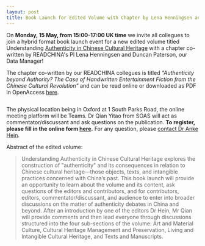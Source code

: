 ```yaml
---
layout: post
title: Book Launch for Edited Volume with Chapter by Lena Henningsen and Duncan Paterson on May 15
---
```



On **Monday, 15 May, from 15:00-17:00 UK time** we invite all collegues to join a hybrid format book launch event for a new edited volume titled Understanding [Authenticity in Chinese Cultural Heritage](https://www.routledge.com/Understanding-Authenticity-in-Chinese-Cultural-Heritage/Hein-Foster/p/book/9781032269894) with a chapter co-written by READCHINA's PI Lena Henningsen and Duncan Paterson, our Data Manager!

The chapter co-written by our READCHINA collegues is titled *"Authenticity beyond Authority? The Case of Handwritten Entertainment Fiction from the Chinese Cultural Revolution"* and can be read online or downloaded as PDF in OpenAccess [here](https://www.taylorfrancis.com/chapters/oa-edit/10.4324/9781003290834-22/authenticity-beyond-authority-case-handwritten-entertainment-fiction-chinese-cultural-revolution-lena-henningsen-duncan-paterson?context=ubx&refId=986d8178-ab7e-4493-afbd-5286f78cb932).

<span class="image right"><img src="{% link assets/images/Understanding_Authenticity.png %}" alt="" /></span>

The physical location being in Oxford at 1 South Parks Road, the online meeting platform will be Teams. Dr Qian Yitao from SOAS will act as commentator/discussant and ask questions on the publication. **To register, please fill in the online form [here](https://docs.google.com/forms/d/e/1FAIpQLSdQ2_BtJ6BFyy2ukOOWdb8J6pZyE2WbyWXI6_0D6mRUQCG1Pg/viewform).** For any question, please [contact Dr Anke Hein](mailtanke.hein@arch.ox.ac.uk).

Abstract of the edited volume:
>Understanding Authenticity in Chinese Cultural Heritage explores the construction of "authenticity" and its consequences in relation to Chinese cultural heritage—those objects, texts, and intangible practices concerned with China’s past. This book launch will provide an opportunity to learn about the volume and its content, ask questions of the editors and contributors, and for contributors, editors, commentator/discussant, and audience to enter into broader discussions on the matter of authenticity debates in China and beyond. After an introduction by one of the editors Dr Hein, Mr Qian will provide comments and then lead everyone through discussions structured into the four sub-sections of the volume: Art and Material Culture, Cultural Heritage Management and Preservation, Living and Intangible Cultural Heritage, and Texts and Manuscripts.
